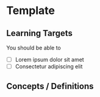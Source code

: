 # Template

## Learning Targets

You should be able to
- [ ] Lorem ipsum dolor sit amet
- [ ] Consectetur adipiscing elit

## Concepts / Definitions
